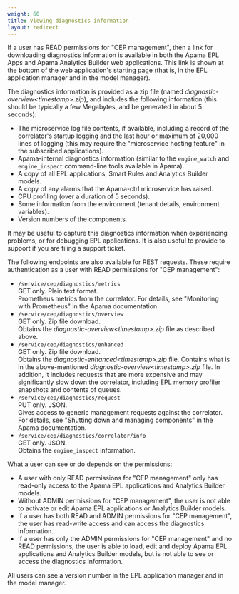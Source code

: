 ```yaml
---
weight: 60
title: Viewing diagnostics information
layout: redirect
---
```


If a user has READ permissions for "CEP management", then a link for downloading diagnostics information is available in both the Apama EPL Apps and Apama Analytics Builder web applications. This link is shown at the bottom of the web application's starting page (that is, in the EPL application manager and in the model manager). 

The diagnostics information is provided as a zip file (named *diagnostic-overview&lt;timestamp&gt;.zip*), and includes the following information (this should be typically a few Megabytes, and be generated in about 5 seconds):

- The microservice log file contents, if available, including a record of the correlator's startup logging and the last hour or maximum of 20,000 lines of logging (this may require the "microservice hosting feature" in the subscribed applications).
- Apama-internal diagnostics information (similar to the `engine_watch` and `engine_inspect` command-line tools available in Apama).
- A copy of all EPL applications, Smart Rules and Analytics Builder models.
- A copy of any alarms that the Apama-ctrl microservice has raised.
- CPU profiling (over a duration of 5 seconds).
- Some information from the environment (tenant details, environment variables).
- Version numbers of the components.

It may be useful to capture this diagnostics information when experiencing  problems, or for debugging EPL applications. It is also useful to  provide to support if you are filing a support ticket. 

The following endpoints are also available for REST requests. These require authentication as a user with READ permissions for "CEP management": 

- `/service/cep/diagnostics/metrics`  
    GET only. Plain text format.  
    Prometheus metrics from the correlator. For details, see "Monitoring with Prometheus" in the Apama documentation.
- `/service/cep/diagnostics/overview`  
    GET only. Zip file download.  
    Obtains the *diagnostic-overview&lt;timestamp&gt;.zip* file as described above. 
- `/service/cep/diagnostics/enhanced`  
    GET only. Zip file download.  
    Obtains the *diagnostic-enhanced&lt;timestamp&gt;.zip* file. Contains what is in the above-mentioned *diagnostic-overview&lt;timestamp&gt;.zip* file. In addition, it includes requests that are more expensive and may significantly slow down the correlator, including EPL memory profiler snapshots and contents of queues. 
- `/service/cep/diagnostics/request`  
    PUT only. JSON.  
    Gives access to generic management requests against the correlator. For details, see "Shutting down and  managing components" in the Apama documentation.
- `/service/cep/diagnostics/correlator/info`  
    GET only. JSON.  
    Obtains the `engine_inspect` information.

What a user can see or do depends on the permissions:

- A user with only READ permissions for "CEP management" only has read-only access to the Apama EPL applications and Analytics Builder models. 
- Without ADMIN permissions for "CEP management", the user is not able to activate or edit Apama EPL applications or Analytics Builder models.
- If a user has both READ and ADMIN permissions for "CEP management", the user has read-write access and can access the diagnostics information.
- If a user has only the ADMIN permissions for "CEP management" and no READ permissions, the user is able to load, edit and deploy Apama EPL applications and Analytics Builder models, but is not able to see or access the diagnostics information.

All users can see a version number in the EPL application manager and in the model manager. 